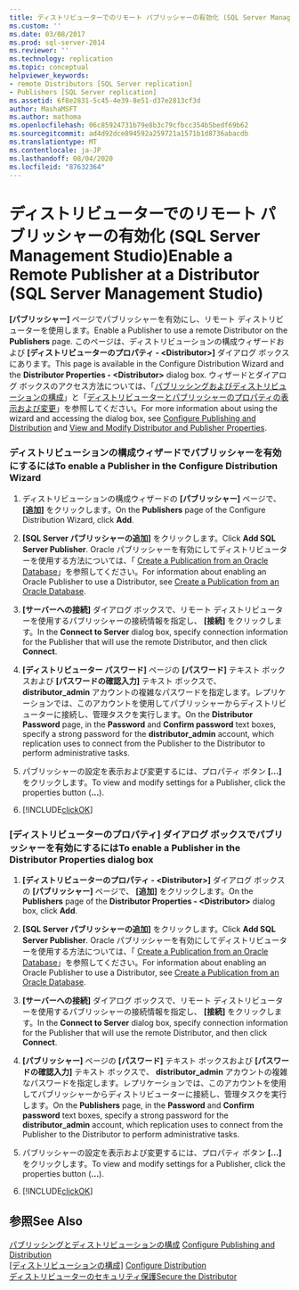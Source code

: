 ```yaml
---
title: ディストリビューターでのリモート パブリッシャーの有効化 (SQL Server Management Studio) | Microsoft Docs
ms.custom: ''
ms.date: 03/08/2017
ms.prod: sql-server-2014
ms.reviewer: ''
ms.technology: replication
ms.topic: conceptual
helpviewer_keywords:
- remote Distributors [SQL Server replication]
- Publishers [SQL Server replication]
ms.assetid: 6f8e2831-5c45-4e39-8e51-d37e2813cf3d
author: MashaMSFT
ms.author: mathoma
ms.openlocfilehash: 06c85924731b79e8b3c79cfbcc354b5bedf69b62
ms.sourcegitcommit: ad4d92dce894592a259721a1571b1d8736abacdb
ms.translationtype: MT
ms.contentlocale: ja-JP
ms.lasthandoff: 08/04/2020
ms.locfileid: "87632364"
---
```

# <a name="enable-a-remote-publisher-at-a-distributor-sql-server-management-studio"></a><span data-ttu-id="f8520-102">ディストリビューターでのリモート パブリッシャーの有効化 (SQL Server Management Studio)</span><span class="sxs-lookup"><span data-stu-id="f8520-102">Enable a Remote Publisher at a Distributor (SQL Server Management Studio)</span></span>
  <span data-ttu-id="f8520-103">**[パブリッシャー]** ページでパブリッシャーを有効にし、リモート ディストリビューターを使用します。</span><span class="sxs-lookup"><span data-stu-id="f8520-103">Enable a Publisher to use a remote Distributor on the **Publishers** page.</span></span> <span data-ttu-id="f8520-104">このページは、ディストリビューションの構成ウィザードおよび **[ディストリビューターのプロパティ - \<Distributor>]** ダイアログ ボックスにあります。</span><span class="sxs-lookup"><span data-stu-id="f8520-104">This page is available in the Configure Distribution Wizard and the **Distributor Properties - \<Distributor>** dialog box.</span></span> <span data-ttu-id="f8520-105">ウィザードとダイアログ ボックスのアクセス方法については、「[パブリッシングおよびディストリビューションの構成](configure-publishing-and-distribution.md)」と「[ディストリビューターとパブリッシャーのプロパティの表示および変更](view-and-modify-distributor-and-publisher-properties.md)」を参照してください。</span><span class="sxs-lookup"><span data-stu-id="f8520-105">For more information about using the wizard and accessing the dialog box, see [Configure Publishing and Distribution](configure-publishing-and-distribution.md) and [View and Modify Distributor and Publisher Properties](view-and-modify-distributor-and-publisher-properties.md).</span></span>  
  
### <a name="to-enable-a-publisher-in-the-configure-distribution-wizard"></a><span data-ttu-id="f8520-106">ディストリビューションの構成ウィザードでパブリッシャーを有効にするには</span><span class="sxs-lookup"><span data-stu-id="f8520-106">To enable a Publisher in the Configure Distribution Wizard</span></span>  
  
1.  <span data-ttu-id="f8520-107">ディストリビューションの構成ウィザードの **[パブリッシャー]** ページで、 **[追加]** をクリックします。</span><span class="sxs-lookup"><span data-stu-id="f8520-107">On the **Publishers** page of the Configure Distribution Wizard, click **Add**.</span></span>  
  
2.  <span data-ttu-id="f8520-108">**[SQL Server パブリッシャーの追加]** をクリックします。</span><span class="sxs-lookup"><span data-stu-id="f8520-108">Click **Add SQL Server Publisher**.</span></span> <span data-ttu-id="f8520-109">Oracle パブリッシャーを有効にしてディストリビューターを使用する方法については、「 [Create a Publication from an Oracle Database](publish/create-a-publication-from-an-oracle-database.md)」を参照してください。</span><span class="sxs-lookup"><span data-stu-id="f8520-109">For information about enabling an Oracle Publisher to use a Distributor, see [Create a Publication from an Oracle Database](publish/create-a-publication-from-an-oracle-database.md).</span></span>  
  
3.  <span data-ttu-id="f8520-110">**[サーバーへの接続]** ダイアログ ボックスで、リモート ディストリビューターを使用するパブリッシャーの接続情報を指定し、 **[接続]** をクリックします。</span><span class="sxs-lookup"><span data-stu-id="f8520-110">In the **Connect to Server** dialog box, specify connection information for the Publisher that will use the remote Distributor, and then click **Connect**.</span></span>  
  
4.  <span data-ttu-id="f8520-111">**[ディストリビューター パスワード]** ページの **[パスワード]** テキスト ボックスおよび **[パスワードの確認入力]** テキスト ボックスで、 **distributor_admin** アカウントの複雑なパスワードを指定します。レプリケーションでは、このアカウントを使用してパブリッシャーからディストリビューターに接続し、管理タスクを実行します。</span><span class="sxs-lookup"><span data-stu-id="f8520-111">On the **Distributor Password** page, in the **Password** and **Confirm password** text boxes, specify a strong password for the **distributor_admin** account, which replication uses to connect from the Publisher to the Distributor to perform administrative tasks.</span></span>  
  
5.  <span data-ttu-id="f8520-112">パブリッシャーの設定を表示および変更するには、プロパティ ボタン **[...]** をクリックします。</span><span class="sxs-lookup"><span data-stu-id="f8520-112">To view and modify settings for a Publisher, click the properties button (**...**).</span></span>  
  
6.  [!INCLUDE[clickOK](../../includes/clickok-md.md)]  
  
### <a name="to-enable-a-publisher-in-the-distributor-properties-dialog-box"></a><span data-ttu-id="f8520-113">[ディストリビューターのプロパティ] ダイアログ ボックスでパブリッシャーを有効にするには</span><span class="sxs-lookup"><span data-stu-id="f8520-113">To enable a Publisher in the Distributor Properties dialog box</span></span>  
  
1.  <span data-ttu-id="f8520-114">**[ディストリビューターのプロパティ - \<Distributor>]** ダイアログ ボックスの **[パブリッシャー]** ページで、 **[追加]** をクリックします。</span><span class="sxs-lookup"><span data-stu-id="f8520-114">On the **Publishers** page of the **Distributor Properties - \<Distributor>** dialog box, click **Add**.</span></span>  
  
2.  <span data-ttu-id="f8520-115">**[SQL Server パブリッシャーの追加]** をクリックします。</span><span class="sxs-lookup"><span data-stu-id="f8520-115">Click **Add SQL Server Publisher**.</span></span> <span data-ttu-id="f8520-116">Oracle パブリッシャーを有効にしてディストリビューターを使用する方法については、「 [Create a Publication from an Oracle Database](publish/create-a-publication-from-an-oracle-database.md)」を参照してください。</span><span class="sxs-lookup"><span data-stu-id="f8520-116">For information about enabling an Oracle Publisher to use a Distributor, see [Create a Publication from an Oracle Database](publish/create-a-publication-from-an-oracle-database.md).</span></span>  
  
3.  <span data-ttu-id="f8520-117">**[サーバーへの接続]** ダイアログ ボックスで、リモート ディストリビューターを使用するパブリッシャーの接続情報を指定し、 **[接続]** をクリックします。</span><span class="sxs-lookup"><span data-stu-id="f8520-117">In the **Connect to Server** dialog box, specify connection information for the Publisher that will use the remote Distributor, and then click **Connect**.</span></span>  
  
4.  <span data-ttu-id="f8520-118">**[パブリッシャー]** ページの **[パスワード]** テキスト ボックスおよび **[パスワードの確認入力]** テキスト ボックスで、 **distributor_admin** アカウントの複雑なパスワードを指定します。レプリケーションでは、このアカウントを使用してパブリッシャーからディストリビューターに接続し、管理タスクを実行します。</span><span class="sxs-lookup"><span data-stu-id="f8520-118">On the **Publishers** page, in the **Password** and **Confirm password** text boxes, specify a strong password for the **distributor_admin** account, which replication uses to connect from the Publisher to the Distributor to perform administrative tasks.</span></span>  
  
5.  <span data-ttu-id="f8520-119">パブリッシャーの設定を表示および変更するには、プロパティ ボタン **[...]** をクリックします。</span><span class="sxs-lookup"><span data-stu-id="f8520-119">To view and modify settings for a Publisher, click the properties button (**...**).</span></span>  
  
6.  [!INCLUDE[clickOK](../../includes/clickok-md.md)]  
  
## <a name="see-also"></a><span data-ttu-id="f8520-120">参照</span><span class="sxs-lookup"><span data-stu-id="f8520-120">See Also</span></span>  
 <span data-ttu-id="f8520-121">[パブリッシングとディストリビューションの構成](configure-publishing-and-distribution.md) </span><span class="sxs-lookup"><span data-stu-id="f8520-121">[Configure Publishing and Distribution](configure-publishing-and-distribution.md) </span></span>  
 <span data-ttu-id="f8520-122">[[ディストリビューションの構成]](configure-distribution.md) </span><span class="sxs-lookup"><span data-stu-id="f8520-122">[Configure Distribution](configure-distribution.md) </span></span>  
 [<span data-ttu-id="f8520-123">ディストリビューターのセキュリティ保護</span><span class="sxs-lookup"><span data-stu-id="f8520-123">Secure the Distributor</span></span>](security/secure-the-distributor.md)  
  
  
